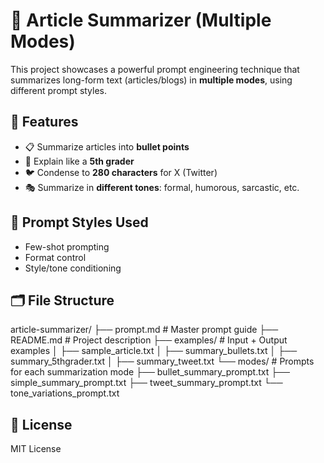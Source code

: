 # 🧠 Article Summarizer (Multiple Modes)

This project showcases a powerful prompt engineering technique that summarizes long-form text (articles/blogs) in **multiple modes**, using different prompt styles.

## 📌 Features

- 📋 Summarize articles into **bullet points**
- 👶 Explain like a **5th grader**
- 🐦 Condense to **280 characters** for X (Twitter)
- 🎭 Summarize in **different tones**: formal, humorous, sarcastic, etc.

## 🧪 Prompt Styles Used

- Few-shot prompting
- Format control
- Style/tone conditioning




## 🗂️ File Structure

article-summarizer/
├── prompt.md # Master prompt guide
├── README.md # Project description
├── examples/ # Input + Output examples
│ ├── sample_article.txt
│ ├── summary_bullets.txt
│ ├── summary_5thgrader.txt
│ ├── summary_tweet.txt
└── modes/ # Prompts for each summarization mode
├── bullet_summary_prompt.txt
├── simple_summary_prompt.txt
├── tweet_summary_prompt.txt
└── tone_variations_prompt.txt




## 📜 License

MIT License
